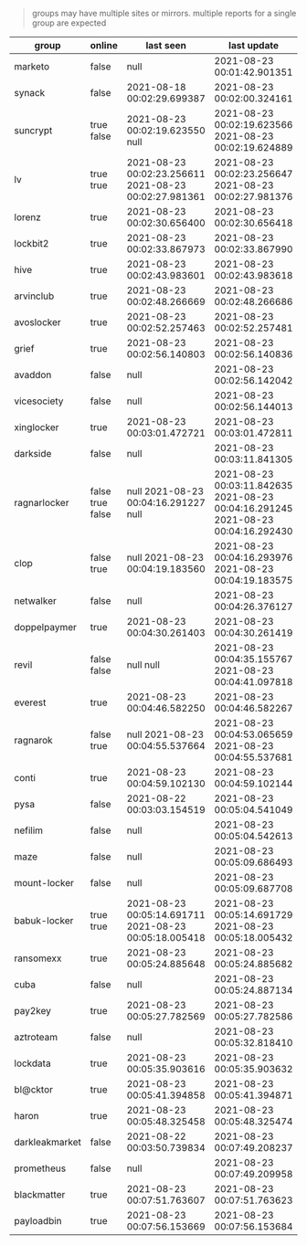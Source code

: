 > groups may have multiple sites or mirrors. multiple reports for a single group are expected

| group | online | last seen  | last update |
|-------|--------|------------|-------------|
| marketo | false | null | 2021-08-23 00:01:42.901351 |
| synack | false | 2021-08-18 00:02:29.699387 | 2021-08-23 00:02:00.324161 |
| suncrypt | true false | 2021-08-23 00:02:19.623550 null | 2021-08-23 00:02:19.623566 2021-08-23 00:02:19.624889 |
| lv | true true | 2021-08-23 00:02:23.256611 2021-08-23 00:02:27.981361 | 2021-08-23 00:02:23.256647 2021-08-23 00:02:27.981376 |
| lorenz | true | 2021-08-23 00:02:30.656400 | 2021-08-23 00:02:30.656418 |
| lockbit2 | true | 2021-08-23 00:02:33.867973 | 2021-08-23 00:02:33.867990 |
| hive | true | 2021-08-23 00:02:43.983601 | 2021-08-23 00:02:43.983618 |
| arvinclub | true | 2021-08-23 00:02:48.266669 | 2021-08-23 00:02:48.266686 |
| avoslocker | true | 2021-08-23 00:02:52.257463 | 2021-08-23 00:02:52.257481 |
| grief | true | 2021-08-23 00:02:56.140803 | 2021-08-23 00:02:56.140836 |
| avaddon | false | null | 2021-08-23 00:02:56.142042 |
| vicesociety | false | null | 2021-08-23 00:02:56.144013 |
| xinglocker | true | 2021-08-23 00:03:01.472721 | 2021-08-23 00:03:01.472811 |
| darkside | false | null | 2021-08-23 00:03:11.841305 |
| ragnarlocker | false true false | null 2021-08-23 00:04:16.291227 null | 2021-08-23 00:03:11.842635 2021-08-23 00:04:16.291245 2021-08-23 00:04:16.292430 |
| clop | false true | null 2021-08-23 00:04:19.183560 | 2021-08-23 00:04:16.293976 2021-08-23 00:04:19.183575 |
| netwalker | false | null | 2021-08-23 00:04:26.376127 |
| doppelpaymer | true | 2021-08-23 00:04:30.261403 | 2021-08-23 00:04:30.261419 |
| revil | false false | null null | 2021-08-23 00:04:35.155767 2021-08-23 00:04:41.097818 |
| everest | true | 2021-08-23 00:04:46.582250 | 2021-08-23 00:04:46.582267 |
| ragnarok | false true | null 2021-08-23 00:04:55.537664 | 2021-08-23 00:04:53.065659 2021-08-23 00:04:55.537681 |
| conti | true | 2021-08-23 00:04:59.102130 | 2021-08-23 00:04:59.102144 |
| pysa | false | 2021-08-22 00:03:03.154519 | 2021-08-23 00:05:04.541049 |
| nefilim | false | null | 2021-08-23 00:05:04.542613 |
| maze | false | null | 2021-08-23 00:05:09.686493 |
| mount-locker | false | null | 2021-08-23 00:05:09.687708 |
| babuk-locker | true true | 2021-08-23 00:05:14.691711 2021-08-23 00:05:18.005418 | 2021-08-23 00:05:14.691729 2021-08-23 00:05:18.005432 |
| ransomexx | true | 2021-08-23 00:05:24.885648 | 2021-08-23 00:05:24.885682 |
| cuba | false | null | 2021-08-23 00:05:24.887134 |
| pay2key | true | 2021-08-23 00:05:27.782569 | 2021-08-23 00:05:27.782586 |
| aztroteam | false | null | 2021-08-23 00:05:32.818410 |
| lockdata | true | 2021-08-23 00:05:35.903616 | 2021-08-23 00:05:35.903632 |
| bl@cktor | true | 2021-08-23 00:05:41.394858 | 2021-08-23 00:05:41.394871 |
| haron | true | 2021-08-23 00:05:48.325458 | 2021-08-23 00:05:48.325474 |
| darkleakmarket | false | 2021-08-22 00:03:50.739834 | 2021-08-23 00:07:49.208237 |
| prometheus | false | null | 2021-08-23 00:07:49.209958 |
| blackmatter | true | 2021-08-23 00:07:51.763607 | 2021-08-23 00:07:51.763623 |
| payloadbin | true | 2021-08-23 00:07:56.153669 | 2021-08-23 00:07:56.153684 |
